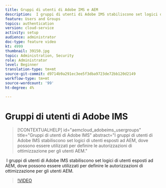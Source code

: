 ```yaml
---
title: Gruppi di utenti di Adobe IMS e AEM
description:  I gruppi di utenti di Adobe IMS stabiliscono set logici di utenti esposti ad AEM, dove possono essere utilizzati per definire le autorizzazioni di ottimizzazione per gli utenti AEM.
feature: Users and Groups
topics: authentication
version: cloud-service
activity: setup
audience: administrator
doc-type: feature video
kt: 4999
thumbnail: 39150.jpg
topic: Administration, Security
role: Administrator
level: Beginner
translation-type: tm+mt
source-git-commit: d9714b9a291ec3ee5f3dba9723de72bb120d2149
workflow-type: tm+mt
source-wordcount: '99'
ht-degree: 4%

---
```



# Gruppi di utenti di Adobe IMS

>[!CONTEXTUALHELP]
>id="aemcloud_adobeims_usergroups"
>title="Gruppi di utenti di Adobe IMS"
>abstract="I gruppi di utenti di Adobe IMS stabiliscono set logici di utenti esposti ad AEM, dove possono essere utilizzati per definire le autorizzazioni di ottimizzazione per gli utenti AEM."

 I gruppi di utenti di Adobe IMS stabiliscono set logici di utenti esposti ad AEM, dove possono essere utilizzati per definire le autorizzazioni di ottimizzazione per gli utenti AEM.

>[!VIDEO](https://video.tv.adobe.com/v/39150/?quality=12&learn=on)
